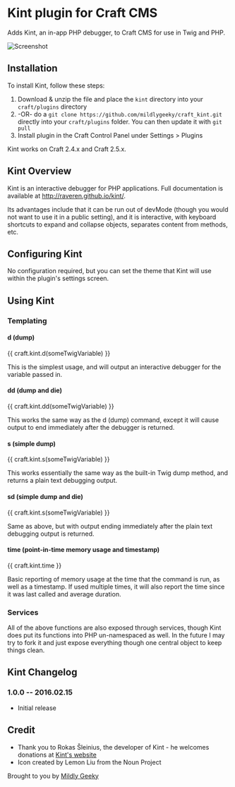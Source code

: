 # Kint plugin for Craft CMS

Adds Kint, an in-app PHP debugger, to Craft CMS for use in Twig and PHP.

![Screenshot](resources/screenshots/screenshot.png)

## Installation

To install Kint, follow these steps:

1. Download & unzip the file and place the `kint` directory into your `craft/plugins` directory
2.  -OR- do a `git clone https://github.com/mildlygeeky/craft_kint.git` directly into your `craft/plugins` folder.  You can then update it with `git pull`
3. Install plugin in the Craft Control Panel under Settings > Plugins

Kint works on Craft 2.4.x and Craft 2.5.x.

## Kint Overview

Kint is an interactive debugger for PHP applications. Full documentation is available at http://raveren.github.io/kint/.

Its advantages include that it can be run out of devMode (though you would not want to use it in a public setting), and
it is interactive, with keyboard shortcuts to expand and collapse objects, separates content from methods, etc.

## Configuring Kint

No configuration required, but you can set the theme that Kint will use within the plugin's settings screen.

## Using Kint

### Templating

#### d (dump)

{{ craft.kint.d(someTwigVariable) }}

This is the simplest usage, and will output an interactive debugger for the variable passed in.

#### dd (dump and die)

{{ craft.kint.dd(someTwigVariable) }}

This works the same way as the d (dump) command, except it will cause output to end immediately after the debugger is returned.

#### s (simple dump)

{{ craft.kint.s(someTwigVariable) }}

This works essentially the same way as the built-in Twig dump method, and returns a plain text debugging output.

#### sd (simple dump and die)

{{ craft.kint.s(someTwigVariable) }}

Same as above, but with output ending immediately after the plain text debugging output is returned.

#### time (point-in-time memory usage and timestamp)

{{ craft.kint.time }}

Basic reporting of memory usage at the time that the command is run, as well as a timestamp. If used multiple times,
it will also report the time since it was last called and average duration.

### Services

All of the above functions are also exposed through services, though Kint does put its functions
into PHP un-namespaced as well. In the future I may try to fork it and just expose everything though
one central object to keep things clean.

## Kint Changelog

### 1.0.0 -- 2016.02.15

* Initial release

## Credit

* Thank you to Rokas Šleinius, the developer of Kint - he welcomes donations at [Kint's website](http://raveren.github.io/kint/)
* Icon created by Lemon Liu from the Noun Project

Brought to you by [Mildly Geeky](https://www.mildlygeeky.com)
